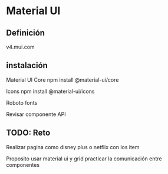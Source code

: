 # Material UI

## Definición
v4.mui.com

## instalación

Material UI Core
npm install @material-ui/core

Icons
npm install @material-ui/icons

Roboto fonts

Revisar componente API

## TODO: Reto

Realizar pagina como disney plus o netflix con los item

Proposito
  usar material ui y grid
  practicar la comunicación entre componentes